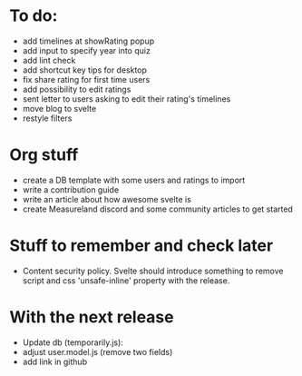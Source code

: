# To do:

- add timelines at showRating popup
- add input to specify year into quiz
- add lint check
- add shortcut key tips for desktop
- fix share rating for first time users
- add possibility to edit ratings
- sent letter to users asking to edit their rating's timelines
- move blog to svelte
- restyle filters

# Org stuff

- create a DB template with some users and ratings to import
- write a contribution guide
- write an article about how awesome svelte is
- create Measureland discord and some community articles to get started

# Stuff to remember and check later

- Content security policy. Svelte should introduce something to remove script and css 'unsafe-inline' property with the release.

# With the next release

- Update db (temporarily.js):
- adjust user.model.js (remove two fields)
- add link in github
